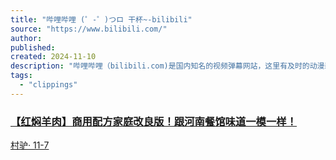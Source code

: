 ```yaml
---
title: "哔哩哔哩 (゜-゜)つロ 干杯~-bilibili"
source: "https://www.bilibili.com/"
author:
published:
created: 2024-11-10
description: "哔哩哔哩（bilibili.com)是国内知名的视频弹幕网站，这里有及时的动漫新番，活跃的ACG氛围，有创意的Up主。大家可以在这里找到许多欢乐。"
tags:
  - "clippings"
---
```

### [【红焖羊肉】商用配方家庭改良版！跟河南餐馆味道一模一样！](https://www.bilibili.com/video/BV1uvD1Y5E4Q)

[村驴· 11-7](https://space.bilibili.com/417298480)